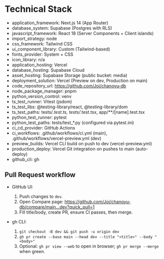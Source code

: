 # Technical Stack

- application_framework: Next.js 14 (App Router)
- database_system: Supabase (Postgres with RLS)
- javascript_framework: React 18 (Server Components + Client islands)
- import_strategy: node
- css_framework: Tailwind CSS
- ui_component_library: Custom (Tailwind-based)
- fonts_provider: System + CSS
- icon_library: n/a
- application_hosting: Vercel
- database_hosting: Supabase Cloud
- asset_hosting: Supabase Storage (public bucket: media)
- deployment_solution: Vercel (Preview on dev, Production on main)
- code_repository_url: https://github.com/Joi/chanoyu-db
- node_package_manager: pnpm
- python_version_control: venv
- ts_test_runner: Vitest (jsdom)
- ts_test_libs: @testing-library/react, @testing-library/dom
- ts_test_paths: tests/*.test.ts, tests/*.test.tsx, app/**/[name].test.tsx
- python_test_runner: pytest
- python_test_paths: tests/test_*.py (configured via pytest.ini)
- ci_cd_provider: GitHub Actions
- ci_workflows: .github/workflows/ci.yml (main), .github/workflows/vercel-preview.yml (dev)
- preview_builds: Vercel CLI build on push to dev (vercel-preview.yml)
- production_deploy: Vercel Git integration on pushes to main (auto-deploy)
- github_cli: gh

## Pull Request workflow

- GitHub UI:
  1) Push changes to `dev`.
  2) Open Compare page: https://github.com/Joi/chanoyu-db/compare/main...dev?quick_pull=1
  3) Fill title/body, create PR, ensure CI passes, then merge.

- gh CLI:
  1) `git checkout -B dev && git push -u origin dev`
  2) `gh pr create --base main --head dev --title "<title>" --body "<body>"`
  3) Optional: `gh pr view --web` to open in browser; `gh pr merge --merge` when green.
